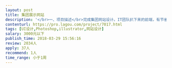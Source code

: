 ```yaml
---                
layout: post       
title: 集团展示网站           
description: '</br>一、项目描述</br>完成集团网站设计。IT团队扒下来的前端，有节省时间的组件。选择组件，根据内容做好排列。</br>二、主要功能</br>展示集团，介绍品牌，介绍集团背景，让浏览者安心。</br>三、人员要求</br>有极强的美感，对网站设计有经验。</br>'     
contenturl: https://pro.lagou.com/project/7017.html      
tags: [UI设计,Photoshop,illustrator,网站设计]            
salary: 3000元以下          
publish_time: 2018-03-29 15:56:16         
review: 2034人                   
apply: 37人                   
recommend: 1人                   
time_range: 小于1周              
---                 
```

